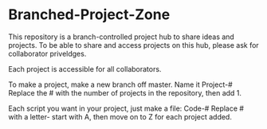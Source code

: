 # Branched-Project-Zone
This repository is a branch-controlled project hub to share ideas and projects.
To be able to share and access projects on this hub, please ask for collaborator priveldges.

Each project is accessible for all collaborators.

To make a project, make a new branch off master.
Name it Project-#
Replace the # with the number of projects in the repository, then add 1.

Each script you want in your project, just make a file: Code-#
Replace # with a letter- start with A, then move on to Z for each project added.


